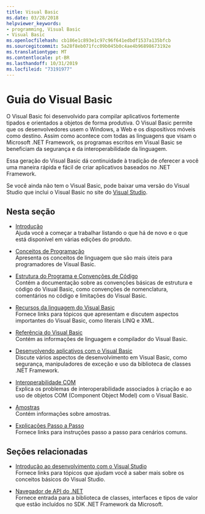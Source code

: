 ```yaml
---
title: Visual Basic
ms.date: 03/28/2018
helpviewer_keywords:
- programming, Visual Basic
- Visual Basic
ms.openlocfilehash: cb186e1c893e1c97c96f641edbdf1537a135bfcb
ms.sourcegitcommit: 5a28f8eb071fcc09b045b0c4ae4b96898673192e
ms.translationtype: MT
ms.contentlocale: pt-BR
ms.lasthandoff: 10/31/2019
ms.locfileid: "73191977"
---
```

# <a name="visual-basic-guide"></a>Guia do Visual Basic

O Visual Basic foi desenvolvido para compilar aplicativos fortemente tipados e orientados a objetos de forma produtiva. O Visual Basic permite que os desenvolvedores usem o Windows, a Web e os dispositivos móveis como destino. Assim como acontece com todas as linguagens que visam o Microsoft .NET Framework, os programas escritos em Visual Basic se beneficiam da segurança e da interoperabilidade da linguagem.

Essa geração do Visual Basic dá continuidade à tradição de oferecer a você uma maneira rápida e fácil de criar aplicativos baseados no .NET Framework.

Se você ainda não tem o Visual Basic, pode baixar uma versão do Visual Studio que inclui o Visual Basic no site do [Visual Studio](https://aka.ms/vsdownload?utm_source=mscom&utm_campaign=msdocs).

## <a name="in-this-section"></a>Nesta seção

- [Introdução](../visual-basic/getting-started/index.md)  
  Ajuda você a começar a trabalhar listando o que há de novo e o que está disponível em várias edições do produto.

- [Conceitos de Programação](../visual-basic/programming-guide/concepts/index.md)  
  Apresenta os conceitos de linguagem que são mais úteis para programadores de Visual Basic.

- [Estrutura do Programa e Convenções de Código](../visual-basic/programming-guide/program-structure/program-structure-and-code-conventions.md)  
  Contém a documentação sobre as convenções básicas de estrutura e código do Visual Basic, como convenções de nomenclatura, comentários no código e limitações do Visual Basic.

- [Recursos da linguagem do Visual Basic](../visual-basic/programming-guide/language-features/index.md)  
  Fornece links para tópicos que apresentam e discutem aspectos importantes do Visual Basic, como literais LINQ e XML.

- [Referência do Visual Basic](../visual-basic/reference/index.md)  
  Contém as informações de linguagem e compilador do Visual Basic.

- [Desenvolvendo aplicativos com o Visual Basic](../visual-basic/developing-apps/index.md)  
  Discute vários aspectos de desenvolvimento em Visual Basic, como segurança, manipuladores de exceção e uso da biblioteca de classes .NET Framework.

- [Interoperabilidade COM](../visual-basic/programming-guide/com-interop/index.md)  
  Explica os problemas de interoperabilidade associados à criação e ao uso de objetos COM (Component Object Model) com o Visual Basic.

- [Amostras](../visual-basic/sample-applications.md)  
  Contém informações sobre amostras.

- [Explicações Passo a Passo](../visual-basic/walkthroughs.md)  
  Fornece links para instruções passo a passo para cenários comuns.

## <a name="related-sections"></a>Seções relacionadas

- [Introdução ao desenvolvimento com o Visual Studio](/visualstudio/ide/visual-studio-ide)  
  Fornece links para tópicos que ajudam você a saber mais sobre os conceitos básicos do Visual Studio.

- [Navegador de API do .NET](../../api/index.md)  
  Fornece entrada para a biblioteca de classes, interfaces e tipos de valor que estão incluídos no SDK .NET Framework da Microsoft.
